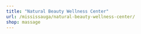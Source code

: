 ```yaml
---
title: "Natural Beauty Wellness Center"
url: /mississauga/natural-beauty-wellness-center/
shop: massage
---
```

